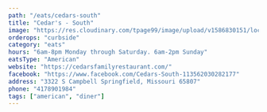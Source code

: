```yaml
---
path: "/eats/cedars-south"
title: "Cedar's - South"
image: "https://res.cloudinary.com/tpage99/image/upload/v1586830151/local417eats/local417eatslogo.png"
orderops: "curbside"
category: "eats"
hours: "6am-8pm Monday through Saturday. 6am-2pm Sunday"
eatsType: "American"
website: "https://cedarsfamilyrestaurant.com/"
facebook: "https://www.facebook.com/Cedars-South-113562030282177"
address: "3322 S Campbell Springfield, Missouri 65807"
phone: "4178901984"
tags: ["american", "diner"]
---
```

